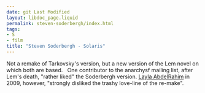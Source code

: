 ```yaml
---
date: git Last Modified
layout: libdoc_page.liquid
permalink: steven-soderbergh/index.html
tags:
- S
- film
title: "Steven Soderbergh - Solaris"
---
```


Not a remake of Tarkovsky's version, but a new version of  the Lem novel on which both are based.
 
One contributor to the anarchysf mailing list, after Lem's  death, "rather liked" the Soderbergh version. <a href="https://theanarchistlibrary.org/library/layla-abdelrahim-avatar-an-anarcho-primitivist-picture-of-the-history-of-the-world"> Layla AbdelRahim</a> in 2009, however, "strongly disliked the trashy love-line  of the re-make".